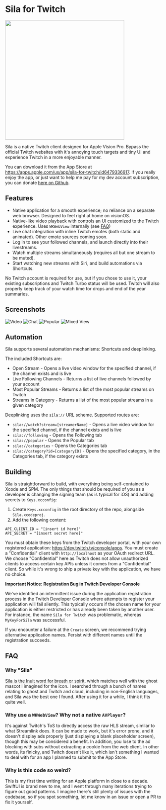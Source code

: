 # Sila for Twitch

<img src="https://github.com/agg23/Sila/blob/master/Icon.svg" width="384px">

Sila is a native Twitch client designed for Apple Vision Pro. Bypass the official Twitch websites with it's annoying touch targets and tiny UI and experience Twitch in a more enjoyable manner.

You can download it from the App Store at https://apps.apple.com/us/app/sila-for-twitch/id6479336617. If you really enjoy the app, or just want to help me pay for my dev account subscription, you can donate [here on Github](https://github.com/sponsors/agg23/).

## Features

- Native application for a smooth experience; no reliance on a separate web browser. Designed to feel right at home on visionOS.
- Native-like video playback with controls an UI customized to the Twitch experience. Uses `WKWebView` internally (see [FAQ](#faq))
- Live chat integration with inline Twitch emotes (both static and animated). Other emote sources coming soon.
- Log in to see your followed channels, and launch directly into their livestreams.
- Watch multiple streams simultaneously (requires all but one stream to be muted).
- Start watching new streams with Siri, and build automations via Shortcuts.

No Twitch account is required for use, but if you chose to use it, your existing subscriptions and Twitch Turbo status will be used. Twitch will also properly keep track of your watch time for drops and end of the year summaries.

## Screenshots

![Video](https://github.com/agg23/Sila/blob/assets/screenshots/Video.jpg) ![Chat](https://github.com/agg23/Sila/blob/assets/screenshots/Chat.jpg)
![Popular](https://github.com/agg23/Sila/blob/assets/screenshots/Popular.jpg) ![Mixed View](https://github.com/agg23/Sila/blob/assets/screenshots/Mixed%20View.jpg)

## Automation

Sila supports several automation mechanisms: Shortcuts and deeplinking.

The included Shortcuts are:

- Open Stream - Opens a live video window for the specified channel, if the channel exists and is live
- Live Following Channels - Returns a list of live channels followed by your account
- Most Popular Streams - Returns a list of the most popular streams on Twitch
- Streams in Category - Returns a list of the most popular streams in a given category

Deeplinking uses the `sila://` URL scheme. Supported routes are:

- `sila://watch?stream=[streamerName]` - Opens a live video window for the specified channel, if the channel exists and is live
- `sila://following` - Opens the Following tab
- `sila://popular` - Opens the Popular tab
- `sila://categories` - Opens the Categories tab
- `sila://category?id=[categoryID]` - Opens the specified category, in the Categories tab, if the category exists

## Building

Sila is straightforward to build, with everything being self-contained to Xcode and SPM. The only things that should be required of you as a developer is changing the signing team (as is typical for iOS) and adding secrets to `Keys.xcconfig`:

1. Create `Keys.xcconfig` in the root directory of the repo, alongside `Sila.xcodeproj`.
2. Add the following content:

```
API_CLIENT_ID = "[insert id here]"
API_SECRET = "[insert secret here]"
```

You must obtain these keys from the Twitch developer portal, with your own registered application: https://dev.twitch.tv/console/apps. You must create a "Confidential" client with `http://localhost` as your OAuth redirect URL. We choose "Confidential" here as Twitch does not allow unauthorized clients to access certain key APIs unless it comes from a "Confidential" client. So while it's wrong to ship a private key with the application, we have no choice.

**Important Notice: Registration Bug in Twitch Developer Console**

We've identified an intermittent issue during the application registration process in the Twitch Developer Console where attempts to register your application will fail silently. This typically occurs if the chosen name for your application is either restricted or has already been taken by another user. For instance, the name `Sila for Twitch` was problematic, whereas `MyKeyForSila` was successful. 

If you encounter a failure at the `Create` screen, we recommend trying alternative application names. Persist with different names until the registration succeeds.

## FAQ

### Why "Sila"

[Sila is the Inuit word for breath or spirit](https://en.wikipedia.org/wiki/Silap_Inua), which matches well with the ghost mascot I imagined for the icon. I searched through a bunch of names relating to ghost and Twitch and cloud, including in non-English languages, and Sila was the best one I found. After using it for a while, I think it fits quite well.

### Why use a `WKWebView`? Why not a native `AVPlayer`?

It's against Twitch's ToS to directly access the raw HLS stream, similar to what Streamlink does. It can be made to work, but it's error prone, and it doesn't display ads properly (just displaying a blank placeholder screen), though this may be considered a benefit. In addition, you lose to the ad blocking with subs without extracting a cookie from the web client. In other words, its finicky, and Twitch doesn't like it, which isn't something I wanted to deal with for an app I planned to submit to the App Store.

### Why is this code so weird?

This is my first time writing for an Apple platform in close to a decade. SwiftUI is brand new to me, and I went through many iterations trying to figure out good patterns. I imagine there's still plenty of issues with the codebase, so if you spot something, let me know in an issue or open a PR to fix it yourself.

